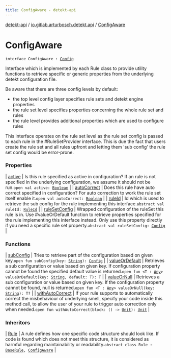 ```yaml
---
title: ConfigAware - detekt-api
---
```


[detekt-api](../../index.html) / [io.gitlab.arturbosch.detekt.api](../index.html) / [ConfigAware](./index.html)

# ConfigAware

`interface ConfigAware : `[`Config`](../-config/index.html)

Interface which is implemented by each Rule class to provide
utility functions to retrieve specific or generic properties
from the underlying detekt configuration file.

Be aware that there are three config levels by default:

* the top level config layer specifies rule sets and detekt engine properties
* the rule set level specifies properties concerning the whole rule set and rules
* the rule level provides additional properties which are used to configure rules

This interface operates on the rule set level as the rule set config is passed to each
rule in the #RuleSetProvider interface. This is due the fact that users create the
rule set and all rules upfront and letting them 'sub config' the rule set config would
be error-prone.

### Properties

| [active](active.html) | Is this rule specified as active in configuration? If an rule is not specified in the underlying configuration, we assume it should not be run.`open val active: `[`Boolean`](https://kotlinlang.org/api/latest/jvm/stdlib/kotlin/-boolean/index.html) |
| [autoCorrect](auto-correct.html) | Does this rule have auto correct specified in configuration? For auto correction to work the rule set itself enable it.`open val autoCorrect: `[`Boolean`](https://kotlinlang.org/api/latest/jvm/stdlib/kotlin/-boolean/index.html) |
| [ruleId](rule-id.html) | Id which is used to retrieve the sub config for the rule implementing this interface.`abstract val ruleId: `[`RuleId`](../-rule-id.html) |
| [ruleSetConfig](rule-set-config.html) | Wrapped configuration of the ruleSet this rule is in. Use #valueOrDefault function to retrieve properties specified for the rule implementing this interface instead. Only use this property directly if you need a specific rule set property.`abstract val ruleSetConfig: `[`Config`](../-config/index.html) |

### Functions

| [subConfig](sub-config.html) | Tries to retrieve part of the configuration based on given key.`open fun subConfig(key: `[`String`](https://kotlinlang.org/api/latest/jvm/stdlib/kotlin/-string/index.html)`): `[`Config`](../-config/index.html) |
| [valueOrDefault](value-or-default.html) | Retrieves a sub configuration or value based on given key. If configuration property cannot be found the specified default value is returned.`open fun <T : `[`Any`](https://kotlinlang.org/api/latest/jvm/stdlib/kotlin/-any/index.html)`> valueOrDefault(key: `[`String`](https://kotlinlang.org/api/latest/jvm/stdlib/kotlin/-string/index.html)`, default: T): T` |
| [valueOrNull](value-or-null.html) | Retrieves a sub configuration or value based on given key. If the configuration property cannot be found, null is returned.`open fun <T : `[`Any`](https://kotlinlang.org/api/latest/jvm/stdlib/kotlin/-any/index.html)`> valueOrNull(key: `[`String`](https://kotlinlang.org/api/latest/jvm/stdlib/kotlin/-string/index.html)`): T?` |
| [withAutoCorrect](with-auto-correct.html) | If your rule supports to automatically correct the misbehaviour of underlying smell, specify your code inside this method call, to allow the user of your rule to trigger auto correction only when needed.`open fun withAutoCorrect(block: () -> `[`Unit`](https://kotlinlang.org/api/latest/jvm/stdlib/kotlin/-unit/index.html)`): `[`Unit`](https://kotlinlang.org/api/latest/jvm/stdlib/kotlin/-unit/index.html) |

### Inheritors

| [Rule](../-rule/index.html) | A rule defines how one specific code structure should look like. If code is found which does not meet this structure, it is considered as harmful regarding maintainability or readability.`abstract class Rule : `[`BaseRule`](../-base-rule/index.html)`, `[`ConfigAware`](./index.html) |

